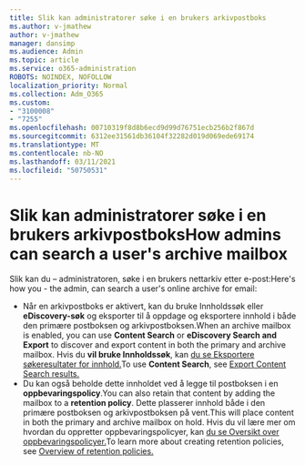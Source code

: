 ```yaml
---
title: Slik kan administratorer søke i en brukers arkivpostboks
ms.author: v-jmathew
author: v-jmathew
manager: dansimp
ms.audience: Admin
ms.topic: article
ms.service: o365-administration
ROBOTS: NOINDEX, NOFOLLOW
localization_priority: Normal
ms.collection: Adm_O365
ms.custom:
- "3100008"
- "7255"
ms.openlocfilehash: 00710319f8d8b6ecd9d99d76751ecb256b2f867d
ms.sourcegitcommit: 6312ee31561db36104f32282d019d069ede69174
ms.translationtype: MT
ms.contentlocale: nb-NO
ms.lasthandoff: 03/11/2021
ms.locfileid: "50750531"
---
```

# <a name="how-admins-can-search-a-users-archive-mailbox"></a><span data-ttu-id="bca80-102">Slik kan administratorer søke i en brukers arkivpostboks</span><span class="sxs-lookup"><span data-stu-id="bca80-102">How admins can search a user's archive mailbox</span></span>

<span data-ttu-id="bca80-103">Slik kan du – administratoren, søke i en brukers nettarkiv etter e-post:</span><span class="sxs-lookup"><span data-stu-id="bca80-103">Here's how you - the admin, can search a user's online archive for email:</span></span>

* <span data-ttu-id="bca80-104">Når en arkivpostboks er  aktivert, kan du bruke Innholdssøk eller **eDiscovery-søk** og eksporter til å oppdage og eksportere innhold i både den primære postboksen og arkivpostboksen.</span><span class="sxs-lookup"><span data-stu-id="bca80-104">When an archive mailbox is enabled, you can use **Content Search** or **eDiscovery Search and Export** to discover and export content in both the primary and archive mailbox.</span></span> <span data-ttu-id="bca80-105">Hvis du **vil bruke Innholdssøk**, kan [du se Eksportere søkeresultater for innhold.](https://docs.microsoft.com/office365/securitycompliance/export-search-results)</span><span class="sxs-lookup"><span data-stu-id="bca80-105">To use **Content Search**, see [Export Content Search results.](https://docs.microsoft.com/office365/securitycompliance/export-search-results)</span></span>
* <span data-ttu-id="bca80-106">Du kan også beholde dette innholdet ved å legge til postboksen i en **oppbevaringspolicy**.</span><span class="sxs-lookup"><span data-stu-id="bca80-106">You can also retain that content by adding the mailbox to a **retention policy**.</span></span> <span data-ttu-id="bca80-107">Dette plasserer innhold både i den primære postboksen og arkivpostboksen på vent.</span><span class="sxs-lookup"><span data-stu-id="bca80-107">This will place content in both the primary and archive mailbox on hold.</span></span> <span data-ttu-id="bca80-108">Hvis du vil lære mer om hvordan du oppretter oppbevaringspolicyer, kan [du se Oversikt over oppbevaringspolicyer.](https://docs.microsoft.com/office365/securitycompliance/retention-policies)</span><span class="sxs-lookup"><span data-stu-id="bca80-108">To learn more about creating retention policies, see [Overview of retention policies.](https://docs.microsoft.com/office365/securitycompliance/retention-policies)</span></span>
